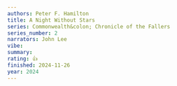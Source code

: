 ```yaml
---
authors: Peter F. Hamilton
title: A Night Without Stars
series: Commonwealth&colon; Chronicle of the Fallers
series_number: 2
narrators: John Lee
vibe:
summary:
rating: 👍
finished: 2024-11-26
year: 2024
---
```

